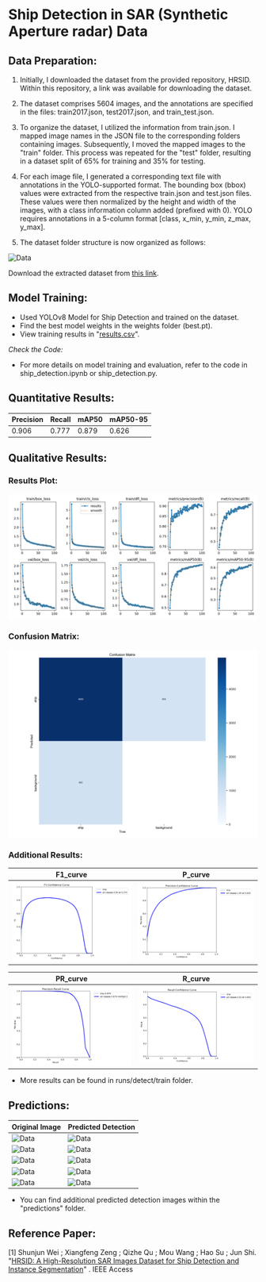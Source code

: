 # Ship Detection in SAR (Synthetic Aperture radar) Data

## Data Preparation:

1) Initially, I downloaded the dataset from the provided repository, HRSID. Within this repository, a link was available for downloading the dataset.

2) The dataset comprises 5604 images, and the annotations are specified in the files: train2017.json, test2017.json, and train_test.json.

3) To organize the dataset, I utilized the information from train.json. I mapped image names in the JSON file to the corresponding folders containing images. Subsequently, I moved the mapped images to the "train" folder. This process was repeated for the "test" folder, resulting in a dataset split of 65% for training and 35% for testing.

4) For each image file, I generated a corresponding text file with annotations in the YOLO-supported format. The bounding box (bbox) values were extracted from the respective train.json and test.json files. These values were then normalized by the height and width of the images, with a class information column added (prefixed with 0). YOLO requires annotations in a 5-column format [class, x_min, y_min, z_max, y_max].


5) The dataset folder structure is now organized as follows:

![Data](https://drive.google.com/uc?id=1L_qpaCtYInblTDJoPgUL65IOn2RwVR2X)
    

Download the extracted dataset from [this link](www.googledrive.durga.com).

## Model Training:

- Used YOLOv8 Model for Ship Detection and trained on the dataset.
- Find the best model weights in the weights folder (best.pt).
- View training results in "[results.csv](runs/detect/train/results.csv)".

*Check the Code:*

- For more details on model training and evaluation, refer to the code in ship_detection.ipynb or ship_detection.py.

## Quantitative Results:

| Precision | Recall | mAP50 | mAP50-95 |
|-----------|--------|-------|----------|
| 0.906     | 0.777  | 0.879 | 0.626    |

## Qualitative Results:

### Results Plot:
![Results Plot](runs/detect/train/results.png)

### Confusion Matrix:
![Confusion Matrix](runs/detect/train/confusion_matrix.png)

### Additional Results:

| F1_curve | P_curve |
|--------------------|----------------------|
| ![F1](runs/detect/train/F1_curve.png)     | ![P](runs/detect/train/P_curve.png) |


| PR_curve | R_curve |
|--------------------|----------------------|
| ![PR](runs/detect/train/PR_curve.png)     | ![R](runs/detect/train/R_curve.png)       |

- More results can be found in runs/detect/train folder.
 
## Predictions:

| Original Image | Predicted Detection |
|--------------------|----------------------|
| ![Data](https://drive.google.com/uc?id=1lNUabrPWu0PYlqN0ZTyImkZnyI0-v8US)     | ![Data](predict/P0067_1200_2000_5400_6200.jpg)       |
| ![Data](https://drive.google.com/uc?id=1wszCTT6Ihs9vwJv8mUrVQwtC8-hT-NQN)                |  ![Data](predict/P0005_600_1400_8189_8989.jpg)                 |
| ![Data](https://drive.google.com/uc?id=12wM_JvqZ2_QrX7HIHH-xi_smkzPXUT6H) |![Data](predict/P0106_4200_5000_18000_18800.jpg) |
| ![Data](https://drive.google.com/uc?id=1RNO_4UwMWYiPk2Vkay0rpVQ4q_U48XOr) |![Data](predict/P0063_600_1400_7800_8600.jpg) |
| ![Data](https://drive.google.com/uc?id=1XwFanW_G3EzBF_L2ZuuMP_Nv7Pe70yUx) |![Data](predict/P0004_3000_3800_1800_2600.jpg) |

- You can find additional predicted detection images within the "predictions" folder.
## Reference Paper:

[1] Shunjun Wei ; Xiangfeng Zeng ; Qizhe Qu ; Mou Wang ; Hao Su ; Jun Shi. "[HRSID: A High-Resolution SAR Images Dataset for Ship Detection and Instance Segmentation](https://ieeexplore.ieee.org/stamp/stamp.jsp?tp=&arnumber=9127939)" . IEEE Access
